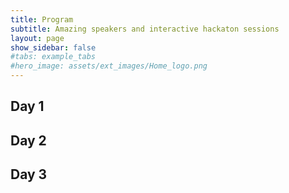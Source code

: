 ```yaml
---
title: Program
subtitle: Amazing speakers and interactive hackaton sessions
layout: page
show_sidebar: false
#tabs: example_tabs
#hero_image: assets/ext_images/Home_logo.png
---
```


## Day 1

## Day 2

## Day 3

